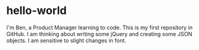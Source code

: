 # hello-world
I'm Ben, a Product Manager learning to code. This is my first repository in GitHub.
I am thinking about writing some jQuery and creating some JSON objects.
I am sensitive to slight changes in font.
